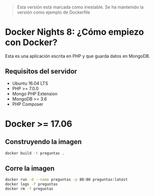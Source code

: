 > Esta versión está marcada como inestable. Se ha mantenido la versión como ejemplo de Dockerfile

# Docker Nights 8: ¿Cómo empiezo con Docker?

Esta es una aplicación escrita en PHP y que guarda datos en MongoDB.

## Requisitos del servidor

* Ubuntu 16.04 LTS
* PHP >= 7.0.0
* Mongo PHP Extension
* MongoDB >= 3.6
* PHP Composer

# Docker >= 17.06

## Construyendo la imagen

```sh
docker build -t preguntas .
```

## Corre la imagen

```sh
docker run -d --name preguntas -p 80:80 preguntas:latest
docker logs -f preguntas
docker rm -f preguntas
```

